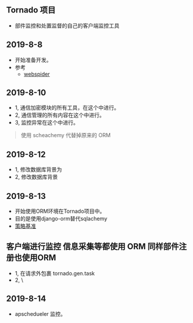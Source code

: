 ## Tornado 项目

- 部件监控和处置监督的自己的客户端监控工具


## 2019-8-8
- 开始准备开发。
- 参考
  - [webspider](https://github.com/CallMeHoney/webspider)

## 2019-8-10
- 1, 通信加密模块的所有工具，在这个中进行。
- 2, 通信管理的所有内容在这个中进行。
- 3, 监控异常在这个中进行。
> 使用 scheachemy 代替掉原来的 ORM

## 2019-8-12
- 1, 修改数据库背景为
- 2, 修改数据库背景

## 2019-8-13
- 开始使用ORM环境在Tornado项目中。
- 目的是使用django-orm替代sqlachemy
- [策略基准](https://docs.microsoft.com/zh-cn/azure/active-directory/conditional-access/concept-baseline-protection)


## 客户端进行监控 信息采集等都使用 ORM 同样部件注册也使用ORM
- 1, 在请求外包裹 tornado.gen.task 
- 2,  \


## 2019-8-14 
- apschedueler 监控。
